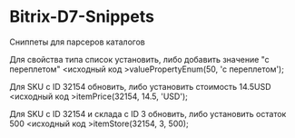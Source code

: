 # Bitrix-D7-Snippets
Сниппеты для парсеров каталогов

Для свойства типа список установить, либо добавить значение "с переплетом"
<исходный код >valuePropertyEnum(50, 'c переплетом');

Для SKU с ID 32154 обновить, либо установить стоимость 14.5USD
<исходный код >itemPrice(32154, 14.5, 'USD');

Для SKU с ID 32154 и склада с ID 3 обновить, либо установить остаток 500
<исходный код >itemStore(32154, 3, 500);

